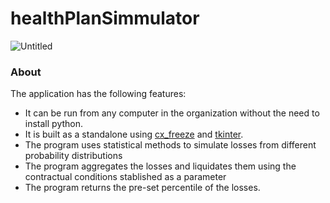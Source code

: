 # healthPlanSimmulator

![Untitled](https://user-images.githubusercontent.com/19597283/70563837-f8015700-1b5c-11ea-817a-e1792cf01dbd.png)

### About

The application has the following features:

* It can be run from any computer in the organization without the need to install python. 
* It is built as a standalone using [cx_freeze](https://anthony-tuininga.github.io/cx_Freeze/) and [tkinter](https://docs.python.org/2/library/tkinter.html). 
* The program uses statistical methods to simulate losses from different probability distributions 
* The program aggregates the losses and liquidates them using the contractual conditions stablished as a parameter
* The program returns the pre-set percentile of the losses.
